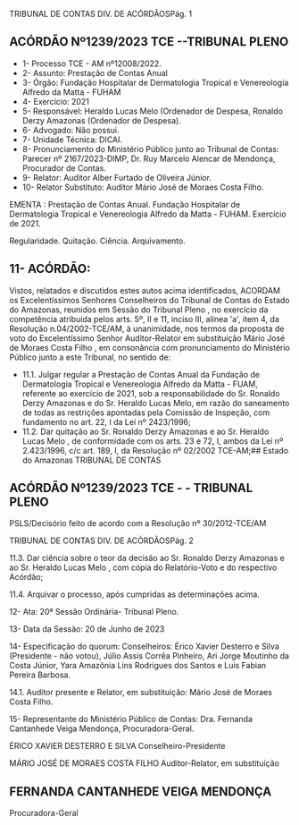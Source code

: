 TRIBUNAL DE CONTAS DIV. DE ACÓRDÃOSPág. 1

## ACÓRDÃO Nº1239/2023  TCE --TRIBUNAL PLENO

- 1- Processo TCE - AM nº12008/2022.
- 2- Assunto: Prestação de Contas Anual
- 3- Órgão: Fundação Hospitalar de Dermatologia Tropical e Venereologia Alfredo da Matta - FUHAM
- 4- Exercício: 2021
- 5- Responsável: Heraldo Lucas Melo (Ordenador de Despesa, Ronaldo Derzy Amazonas (Ordenador de Despesa).
- 6- Advogado: Não possui.
- 7- Unidade Técnica: DICAI.
- 8- Pronunciamento  do  Ministério  Público  junto  ao  Tribunal  de  Contas: Parecer  nº 2167/2023-DIMP, Dr. Ruy Marcelo Alencar de Mendonça, Procurador de Contas.
- 9- Relator: Auditor Alber Furtado de Oliveira Júnior.
- 10- Relator Substituto: Auditor Mário José de Moraes Costa Filho.

EMENTA : Prestação  de  Contas  Anual.  Fundação Hospitalar de Dermatologia Tropical e Venereologia Alfredo da Matta - FUHAM. Exercício de 2021.

Regularidade. Quitação. Ciência. Arquivamento.

## 11-  ACÓRDÃO:

Vistos, relatados e discutidos estes autos acima identificados, ACORDAM os Excelentíssimos Senhores Conselheiros do Tribunal de Contas do Estado do Amazonas, reunidos em Sessão do Tribunal Pleno , no exercício da competência atribuída pelos arts. 5º, II e 11, inciso III, alínea 'a', item 4, da Resolução n.04/2002-TCE/AM, à unanimidade, nos termos da proposta de voto do Excelentíssimo Senhor Auditor-Relator em substituição Mário José de Moraes Costa Filho , em consonância com pronunciamento do Ministério Público junto a este Tribunal, no sentido de:

- 11.1. Julgar regular a Prestação de Contas  Anual da Fundação  de Dermatologia  Tropical  e  Venereologia  Alfredo  da  Matta  -  FUAM, referente ao exercício de 2021, sob a responsabilidade do Sr. Ronaldo Derzy  Amazonas  e  do  Sr.  Heraldo  Lucas  Melo, em  razão  do saneamento  de  todas  as  restrições  apontadas  pela  Comissão  de Inspeção, com fundamento no art. 22, I da Lei nº 2423/1996;
- 11.2. Dar  quitação ao Sr.  Ronaldo  Derzy  Amazonas  e  ao  Sr.  Heraldo Lucas Melo , de conformidade com os arts. 23 e 72, I, ambos da Lei nº 2.423/1996, c/c art. 189, I, da Resolução nº 02/2002 TCE-AM;## Estado do Amazonas TRIBUNAL DE CONTAS

## ACÓRDÃO Nº1239/2023  TCE - - TRIBUNAL PLENO

PSLS/Decisório feito de acordo com a Resolução nº 30/2012-TCE/AM

TRIBUNAL DE CONTAS DIV. DE ACÓRDÃOSPág. 2

11.3. Dar ciência sobre o teor da decisão ao Sr. Ronaldo Derzy Amazonas e  ao  Sr.  Heraldo  Lucas  Melo ,  com  cópia  do  Relatório-Voto  e  do respectivo Acórdão;

11.4. Arquivar o processo, após cumpridas as determinações acima.

12-  Ata: 20ª Sessão Ordinária- Tribunal Pleno.

13-  Data da Sessão: 20 de Junho de 2023

14-  Especificação do quorum: Conselheiros: Érico Xavier Desterro e Silva (Presidente - não  votou),  Júlio  Assis  Corrêa  Pinheiro,  Ari  Jorge  Moutinho  da  Costa  Júnior,  Yara Amazônia Lins Rodrigues dos Santos e Luis Fabian Pereira Barbosa.

14.1. Auditor presente e Relator, em substituição: Mário José de Moraes Costa Filho.

15-  Representante do Ministério Público de Contas: Dra. Fernanda Cantanhede Veiga Mendonça, Procuradora-Geral.

ÉRICO XAVIER DESTERRO E SILVA Conselheiro-Presidente

MÁRIO JOSÉ DE MORAES COSTA FILHO Auditor-Relator, em substituição

## FERNANDA CANTANHEDE VEIGA MENDONÇA

Procuradora-Geral